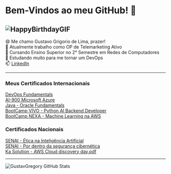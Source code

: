 # Bem-Vindos ao meu GitHub! 🤖
![HappyBirthdayGIF](https://github.com/user-attachments/assets/c5bc94ff-ff39-48e2-896e-dea6070f1759)
-------------

😄 Me chamo Gustavo Grigorio de Lima, prazer!<br>
💬 Atualmente trabalho como OP de Telemarketing Ativo<br>
🌱 Cursando Ensino Superior no 2° Semestre em Redes de Computadores<br>
🧠 Estudando muito para me tornar um DevOps<br>
📫 [LinkedIn](https://www.linkedin.com/in/gustavo-grigorio-de-lima)

----------
### Meus Certificados Internacionais
       
[DevOps Fundamentals](https://github.com/user-attachments/files/16340336/DevOps.Fuundamentals.pdf)<br>
[AI-900 Microsoft Azure](https://github.com/user-attachments/files/16340341/AI-900.pdf)<br>
[Java - Oracle Fundamentals](https://github.com/user-attachments/files/16340344/Java.-.Oracle.Fundamentals.pdf)<br>
[BootCamp VIVO - Python AI Backend Developer](https://github.com/user-attachments/files/16340356/BootCamp.VIVO-DIO.Python.AI.Backend.DeveloperZHMY4ZWH.pdf)<br>
[BootCamp NEXA - Machine Learning na AWS](https://github.com/user-attachments/files/16340358/BootCamp.NEXA-MachineLearningAWS.pdf)<br>

### Certificados Nacionais
[SENAI - Ética na Inteligência Artificial](https://github.com/user-attachments/files/16340379/SENAI.-.Etica.na.Inteligencia.Artificial.sem.o.RG.pdf)<br>
[SENAI - Por dentro da segurança cibernética](https://github.com/user-attachments/files/16340380/SENAI.-.Por.dentro.da.seguranca.cibernetica.sem.o.RG.pdf)<br>
[Ka Solution - AWS Cloud discovery day.pdf](https://github.com/user-attachments/files/16340393/Ka.Solution.-.AWS.Cloud.discovery.day.pdf)<br>

--------
![GustavGregory GitHub Stats](https://github-readme-stats.vercel.app/api?username=GustavGregory&show_icons=true&theme=dracula)


<!--
**GustavGregory/GustavGregory** is a ✨ _special_ ✨ repository because its `README.md` (this file) appears on your GitHub profile.

Here are some ideas to get you started:

- 🔭 I’m currently working on ...
- 🌱 I’m currently learning ...
- 👯 I’m looking to collaborate on ...
- 🤔 I’m looking for help with ...
- 💬 Ask me about ...
- 📫 How to reach me: ...
- 😄 Pronouns: ...
- ⚡ Fun fact: ...
-->
